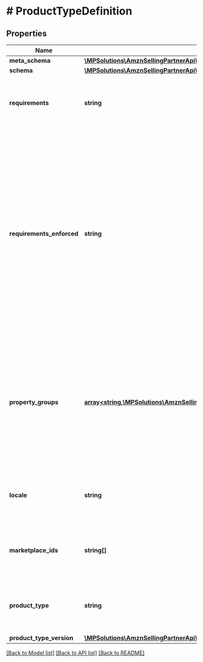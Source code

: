 # # ProductTypeDefinition

## Properties

Name | Type | Description | Notes
------------ | ------------- | ------------- | -------------
**meta_schema** | [**\MPSolutions\AmznSellingPartnerApi\Models\ProductTypeDefinitions\SchemaLink**](SchemaLink.md) |  | [optional]
**schema** | [**\MPSolutions\AmznSellingPartnerApi\Models\ProductTypeDefinitions\SchemaLink**](SchemaLink.md) |  |
**requirements** | **string** | Name of the requirements set represented in this product type definition. |
**requirements_enforced** | **string** | Identifies if the required attributes for a requirements set are enforced by the product type definition schema. Non-enforced requirements enable structural validation of individual attributes without all of the required attributes being present (such as for partial updates). |
**property_groups** | [**array<string,\MPSolutions\AmznSellingPartnerApi\Models\ProductTypeDefinitions\PropertyGroup>**](PropertyGroup.md) | Mapping of property group names to property groups. Property groups represent logical groupings of schema properties that can be used for display or informational purposes. |
**locale** | **string** | Locale of the display elements contained in the product type definition. |
**marketplace_ids** | **string[]** | Amazon marketplace identifiers for which the product type definition is applicable. |
**product_type** | **string** | The name of the Amazon product type that this product type definition applies to. |
**product_type_version** | [**\MPSolutions\AmznSellingPartnerApi\Models\ProductTypeDefinitions\ProductTypeVersion**](ProductTypeVersion.md) |  |

[[Back to Model list]](../../README.md#models) [[Back to API list]](../../README.md#endpoints) [[Back to README]](../../README.md)
